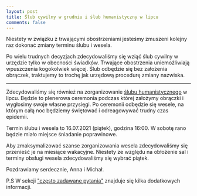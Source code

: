 ```yaml
---
layout: post
title: Ślub cywilny w grudniu i ślub humanistyczny w lipcu
comments: false
---
```


Niestety w związku z trwającymi obostrzeniami jesteśmy zmuszeni kolejny raz dokonać zmiany terminu ślubu i wesela.

Po wielu trudnych decyzjach zdecydowaliśmy się wziąć ślub cywilny w urzędzie tylko w obecności świadków. Trwające obostrzenia uniemożliwiają wpuszczenia kogokolwiek więcej.
Ślub odbędzie się bez założenia obrączek, traktujemy to trochę jak urzędową procedurę zmiany nazwiska.

---
Zdecydowaliśmy się również na zorganizowanie [ślubu humanistycznego](https://pl.wikipedia.org/wiki/%C5%9Alub_humanistyczny) w lipcu.
Będzie to plenerowa ceremonia podczas której założymy obrączki i wygłosimy swoje własne przysięgi.
Po ceremonii odbędzie się wesele, na którym całą noc będziemy świętować i odreagowywać trudny czas epidemii.

Termin ślubu i wesela to 16.07.2021 (piątek), godzina 16:00.
W sobotę rano będzie miało miejsce śniadanie poprawinowe.

Aby zmaksymalizować szanse zorganizowania wesela zdecydowaliśmy się przenieść je na miesiące wakacyjne. Niestety ze względu na obłożenie sal i terminy obsługi wesela zdecydowaliśmy się wybrać piątek.

Pozdrawiamy serdecznie,
Anna i Michał.

P.S W sekcji ["często zadawane pytania"](/faq) znajduje się kilka dodatkowych informacji.
